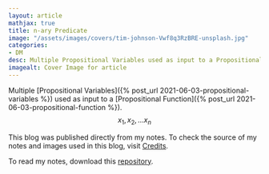 ```yaml
---
layout: article
mathjax: true
title: n-ary Predicate
image: "/assets/images/covers/tim-johnson-Vwf8q3RzBRE-unsplash.jpg"
categories:
- DM
desc: Multiple Propositional Variables used as input to a Propositional Function. 
imagealt: Cover Image for article
---
```


Multiple [Propositional Variables]({% post_url 2021-06-03-propositional-variables %}) used as input to a [Propositional Function]({% post_url 2021-06-03-propositional-function %}).
$$x_1, x_2, \dots x_n$$





















































































































































































































































































































































































































This blog was published directly from my notes.
To check the source of my notes and images used in this blog, visit <a href="/credits.html" target="_blank">Credits</a>.

To read my notes, download this <a href="https://github.com/bovem/CS" target="blank">repository</a>.
